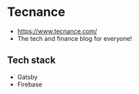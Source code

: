# Tecnance 

* https://www.tecnance.com/
* The tech and finance blog for everyone! 

## Tech stack 

* Gatsby
* Firebase  
